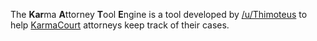 The **Kar**ma **A**ttorney **T**ool **E**ngine is a tool developed by [/u/Thimoteus](https://www.reddit.com/user/Thimoteus) to help [KarmaCourt](https://www.reddit.com/r/KarmaCourt) attorneys keep track of their cases.